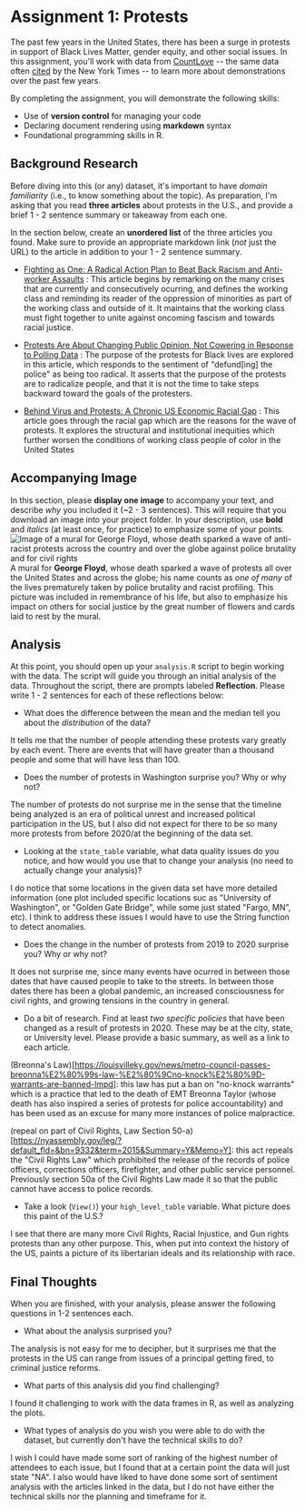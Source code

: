 # Assignment 1: Protests
The past few years in the United States, there has been a surge in protests in support of Black Lives Matter, gender equity, and other social issues. In this assignment, you'll work with data from [CountLove](https://countlove.org/) -- the same data often [cited](https://www.nytimes.com/2020/08/28/us/black-lives-matter-protest.html) by the New York Times -- to learn more about demonstrations over the past few years.

By completing the assignment, you will demonstrate the following skills:

- Use of **version control** for managing your code
- Declaring document rendering using **markdown** syntax
- Foundational programming skills in R.


## Background Research
Before diving into this (or any) dataset, it's important to have _domain familiarity_ (i.e., to know something about the topic). As preparation, I'm asking that you read **three articles** about protests in the U.S., and provide a brief 1 - 2 sentence summary or takeaway from each one.

In the section below, create an **unordered list** of the three articles you found. Make sure to provide an appropriate markdown link (_not_ just the URL) to the article in addition to your 1 - 2 sentence summary.

 - [Fighting as One: A Radical Action Plan to Beat Back Racism and Anti-worker Assaults](https://socialism.com/fs-article/fighting-as-one-a-radical-action-plan-to-beat-back-racism-and-anti-worker-assaults/) :
This article begins by remarking on the many crises that are currently and consecutively ocurring, and defines the working class and reminding its reader of the oppression of minorities as part of the working class and outside of it. It maintains that the working class must fight together to unite against oncoming fascism and towards racial justice.

 - [Protests Are About Changing Public Opinion, Not Cowering in Response to Polling Data](https://www.jacobinmag.com/2020/06/black-lives-matter-blm-protests-george-floyd) :
The purpose of the protests for Black lives are explored in this article, which responds to the sentiment of "defund[ing] the police" as being too radical. It asserts that the purpose of the protests are to radicalize people, and that it is not the time to take steps backward toward the goals of the protesters.

 - [Behind Virus and Protests: A Chronic US Economic Racial Gap](https://apnews.com/article/2f549d22162d9d1104c3f402c71e0c44) :
This article goes through the racial gap which are the reasons for the wave of protests. It explores the structural and institutional inequities which further worsen the conditions of working class people of color in the United States

## Accompanying Image
In this section, please **display one image** to accompany your text, and describe _why_ you included it (~2 - 3 sentences). This will require that you download an image into your project folder. In your description, use **bold** and _italics_ (at least once, for practice) to emphasize some of your points.
![Image of a mural for George Floyd, whose death sparked a wave of anti-racist protests across the country and over the globe against police brutality and for civil rights](https://im-media.voltron.voanews.com/Drupal/01live-166/styles/sourced/s3/2020-06/2020-06-05T003435Z_577282461_RC2O2H9P0MJY_RTRMADP_3_MINNEAPOLIS-POLICE-PROTEST.JPG?itok=2-qG-ELB)
A mural for **George Floyd**, whose death sparked a wave of protests all over the United States and across the globe; his name counts as _one of many_ of the lives prematurely taken by police brutality and racist profiling. This picture was included in remembrance of his life, but also to emphasize his impact on others for social justice by the great number of flowers and cards laid to rest by the mural.

## Analysis
At this point, you should open up your `analysis.R` script to begin working with the data. The script will guide you through an initial analysis of the data. Throughout the script, there are prompts labeled **Reflection**. Please write 1 - 2 sentences for each of these reflections below:

- What does the difference between the mean and the median tell you about the *distribution* of the data?

It tells me that the number of people attending these protests vary greatly by each event. There are events that will have greater than a thousand people and some that will have less than 100.
- Does the number of protests in Washington surprise you? Why or why not?

The number of protests do not surprise me in the sense that the timeline being analyzed is an era of political unrest and increased political participation in the US, but I also did not expect for there to be so many more protests from before 2020/at the beginning of the data set. 
- Looking at the `state_table` variable, what data quality issues do you notice, and how would you use that to change your analysis (no need to actually change your analysis)?

I do notice that some locations in the given data set have more detailed information (one plot included specific locations suc as "University of Washington", or "Golden Gate Bridge", while some just stated "Fargo, MN", etc). I think to address these issues I would have to use the String function to detect anomalies.
- Does the change in the number of protests from 2019 to 2020 surprise you? Why or why not?

It does not surprise me, since many events have ocurred in between those dates that have caused people to take to the streets. In between those dates there has been a global pandemic, an increased consciousness for civil rights, and growing tensions in the country in general.
- Do a bit of research. Find at least *two specific policies* that have been changed as a result of protests in 2020. These may be at the city, state, or University level. Please provide a basic summary, as well as a link to each article.

(Breonna's Law)[https://louisvilleky.gov/news/metro-council-passes-breonna%E2%80%99s-law-%E2%80%9Cno-knock%E2%80%9D-warrants-are-banned-lmpd]: this law has put a ban on "no-knock warrants" which is a practice that led to the death of EMT Breonna Taylor (whose death has also inspired a series of protests for police accountability) and has been used as an excuse for many more instances of police malpractice. 

(repeal on part of Civil Rights, Law Section 50-a)[https://nyassembly.gov/leg/?default_fld=&bn=9332&term=2015&Summary=Y&Memo=Y]: this act repeals the "Civil Rights Law" which prohibited the release of the records of police officers, corrections officers, firefighter, and other public service personnel. Previously section 50a of the Civil Rights Law made it so that the public cannot have access to police records.
- Take a look (`View()`) your `high_level_table` variable. What picture does this paint of the U.S.?

I see that there are many more Civil Rights, Racial Injustice, and Gun rights protests than any other purpose. This, when put into context the history of the US, paints a picture of its libertarian ideals and its relationship with race.

## Final Thoughts
When you are finished, with your analysis, please answer the following questions in 1-2 sentences each.

- What about the analysis surprised you?

The analysis is not easy for me to decipher, but it surprises me that the protests in the US can range from issues of a principal getting fired, to criminal justice reforms.
- What parts of this analysis did you find challenging?

I found it challenging to work with the data frames in R, as well as analyzing the plots. 
- What types of analysis do you wish you were able to do with the dataset, but currently don't have the technical skills to do?

I wish I could have made some sort of ranking of the highest number of attendees to each issue, but I found that at a certain point the data will just state "NA". I also would have liked to have done some sort of sentiment analysis with the articles linked in the data, but I do not have either the technical skills nor the planning and timeframe for it.
